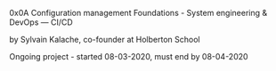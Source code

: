 0x0A Configuration management
 Foundations - System engineering & DevOps ― CI/CD

 by Sylvain Kalache, co-founder at Holberton School

 Ongoing project - started 08-03-2020, must end by 08-04-2020